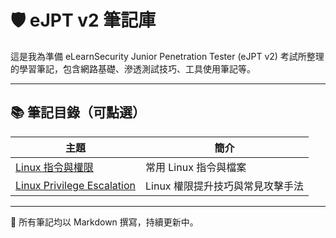 # 🛡️ eJPT v2 筆記庫

這是我為準備 eLearnSecurity Junior Penetration Tester (eJPT v2) 考試所整理的學習筆記，包含網路基礎、滲透測試技巧、工具使用筆記等。

---

## 📚 筆記目錄（可點選）

| 主題 | 簡介 |
|------|------|
| [Linux 指令與權限](./notes/linux.md) | 常用 Linux 指令與檔案
| [Linux Privilege Escalation](./notes/privesc) | Linux 權限提升技巧與常見攻擊手法 |


---

📌 所有筆記均以 Markdown 撰寫，持續更新中。
